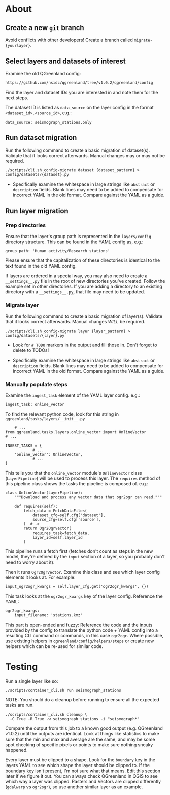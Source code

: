 # About

## Create a new `git` branch

Avoid conflicts with other developers! Create a branch called
`migrate-{yourlayer}`.


## Select layers and datasets of interest

Examine the old QGreenland config:

    https://github.com/nsidc/qgreenland/tree/v1.0.2/qgreenland/config

Find the layer and dataset IDs you are interested in and note them for the next
steps.

The dataset ID is listed as `data_source` on the layer config in the format
`<dataset_id>.<source_id>`, e.g.:

    data_source: seismograph_stations.only


## Run dataset migration

Run the following command to create a basic migration of dataset(s). Validate
that it looks correct afterwards. Manual changes may or may not be required.

`./scripts/cli.sh config-migrate dataset {dataset_pattern} > config/datasets/{dataset}.py`

* Specifically examine the whitespace in large strings like `abstract` or
  `description` fields. Blank lines may need to be added to compensate for
incorrect YAML in the old format. Compare against the YAML as a guide.

## Run layer migration

### Prep directories

Ensure that the layer's group path is represented in the `layers/config`
directory structure. This can be found in the YAML config as, e.g.:

    group_path: 'Human activity/Research stations'

Please ensure that the capitalization of these directories is identical to the
text found in the old YAML config.

If layers are ordered in a special way, you may also need to create a
`__settings__.py` file in the root of new directories you've created. Follow
the example set in other directories. If you are adding a directory to an
existing directory with a `__settings__.py`, that file may need to be updated.


### Migrate layer

Run the following command to create a basic migration of layer(s). Validate
that it looks correct afterwards. Manual changes _WILL_ be required.

`./scripts/cli.sh config-migrate layer {layer_pattern} > config/datasets/{layer}.py`

* Look for `# TODO` markers in the output and fill those in. Don't forget to
  delete to TODOs!

* Specifically examine the whitespace in large strings like `abstract` or
  `description` fields. Blank lines may need to be added to compensate for
  incorrect YAML in the old format. Compare against the YAML as a guide.


### Manually populate steps

Examine the `ingest_task` element of the YAML layer config. e.g.:

    ingest_task: online_vector

To find the relevant python code, look for this string in
`qgreenland/tasks/layers/__init__.py`

		# ...
    from qgreenland.tasks.layers.online_vector import OnlineVector
    # ...

    INGEST_TASKS = {
				# ...
        'online_vector': OnlineVector,
				# ...
    }

This tells you that the `online_vector` module's `OnlineVector` class
(`LayerPipeline`) will be used to process this layer. The `requires` method of
this pipeline class shows the tasks the pipeline is composed of. e.g.:

    class OnlineVector(LayerPipeline):
        """Download and process any vector data that ogr2ogr can read."""
    
        def requires(self):
            fetch_data = FetchDataFiles(
                dataset_cfg=self.cfg['dataset'],
                source_cfg=self.cfg['source'],
            )  # ->
            return Ogr2OgrVector(
                requires_task=fetch_data,
                layer_id=self.layer_id
            )


This pipeline runs a fetch first (fetches don't count as steps in the new
model, they're defined by the `input` section of a layer, so you probably don't
need to worry about it).

Then it runs `Ogr2OgrVector`. Examine this class and see which layer config
elements it looks at. For example:

    input_ogr2ogr_kwargs = self.layer_cfg.get('ogr2ogr_kwargs', {})

This task looks at the `ogr2ogr_kwargs` key of the layer config. Reference the
YAML:

    ogr2ogr_kwargs:
        input_filename: 'stations.kmz'

This part is open-ended and fuzzy: Reference the code and the inputs provided
by the config to translate the python code + YAML config into a resulting CLI
command or commands, in this case `ogr2ogr`. Where possible, use existing
helpers in `qgreenland/config/helpers/steps` or create new helpers which can be
re-used for similar code.


# Testing

Run a single layer like so:

    ./scripts/container_cli.sh run seismograph_stations

NOTE: You should do a cleanup before running to ensure all the expected tasks
are run.

    ./scripts/container_cli.sh cleanup \
      -C True -R True -w seismograph_stations -i "seismograph*"

Compare the output from this job to a known good output (e.g. QGreenland
v1.0.2) until the outputs are identical. Look at things like statistics to make
sure that the min and max and average are the same, and may be some spot
checking of specific pixels or points to make sure nothing sneaky happened.

Every layer must be clipped to a shape. Look for the `boundary` key in the
layers YAML to see which shape the layer should be clipped to. If the boundary
key isn't present, I'm not sure what that means. Edit this section later if we
figure it out. You can always check QGreenland in QGIS to see which way a layer
was clipped. Rasters and Vectors are clipped differently (`gdalwarp` vs
`ogr2ogr`), so use another similar layer as an example.
